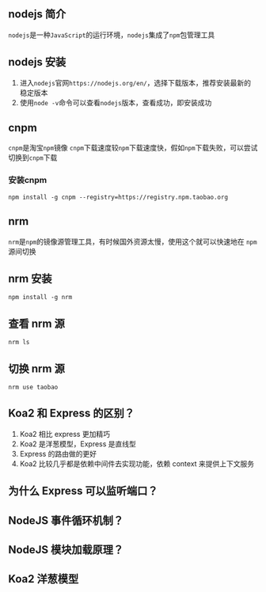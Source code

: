 ## nodejs 简介
`nodejs`是一种`JavaScript`的运行环境，`nodejs`集成了`npm`包管理工具

## nodejs 安装
1. 进入`nodejs`官网`https://nodejs.org/en/`，选择下载版本，推荐安装最新的稳定版本
2. 使用`node -v`命令可以查看`nodejs`版本，查看成功，即安装成功

## cnpm
`cnpm`是淘宝`npm`镜像
`cnpm`下载速度较`npm`下载速度快，假如`npm`下载失败，可以尝试切换到`cnpm`下载
### 安装cnpm
`npm install -g cnpm --registry=https://registry.npm.taobao.org`

## nrm
`nrm`是`npm`的镜像源管理工具，有时候国外资源太慢，使用这个就可以快速地在 `npm` 源间切换

## nrm 安装
`npm install -g nrm`

## 查看 nrm 源
`nrm ls`

## 切换 nrm 源
`nrm use taobao`

## Koa2 和 Express 的区别？

1. Koa2 相比 express 更加精巧
2. Koa2 是洋葱模型，Express 是直线型
3. Express 的路由做的更好
4. Koa2 比较几乎都是依赖中间件去实现功能，依赖 context 来提供上下文服务

## 为什么 Express 可以监听端口？

## NodeJS 事件循环机制？

## NodeJS 模块加载原理？

## Koa2 洋葱模型
